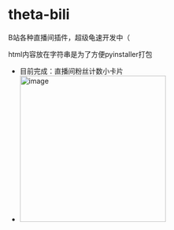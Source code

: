 # theta-bili

B站各种直播间插件，超级龟速开发中（

html内容放在字符串是为了方便pyinstaller打包

+ 目前完成：直播间粉丝计数小卡片
+ <img width="296" alt="image" src="https://user-images.githubusercontent.com/65355238/174432965-80acc84f-e032-40c0-975c-a58ade168e0f.png">

